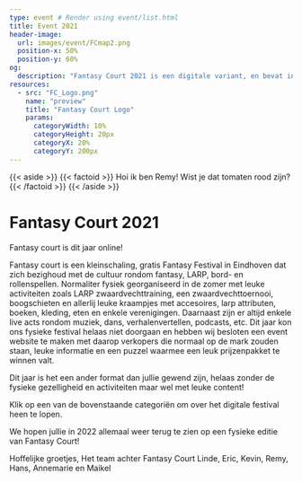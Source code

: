 ```yaml
---
type: event # Render using event/list.html
title: Event 2021
header-image:
  url: images/event/FCmap2.png
  position-x: 50%
  position-y: 60%
og:
  description: "Fantasy Court 2021 is een digitale variant, en bevat informatie over standhouders en acts die normaliter ons fysieke festival zouden hebben bijgewoond."
resources:
  - src: "FC_Logo.png"
    name: "preview"
    title: "Fantasy Court Logo"
    params:
      categoryWidth: 10%
      categoryHeight: 20px
      categoryX: 20%
      categoryY: 200px
---
```


{{< aside >}}
    {{< factoid >}}
        Hoi ik ben Remy! Wist je dat tomaten rood zijn?
    {{< /factoid >}}
{{< /aside >}}
# Fantasy Court 2021
Fantasy court is dit jaar online! 

Fantasy court is een kleinschaling, gratis Fantasy Festival in Eindhoven dat zich bezighoud met de cultuur rondom fantasy, LARP, bord- en rollenspellen. Normaliter fysiek georganiseerd in de zomer met leuke activiteiten zoals LARP zwaardvechttraining, een zwaardvechttoernooi, boogschieten en allerlij leuke kraampjes met accesoires, larp attributen, boeken, kleding, eten en enkele verenigingen. Daarnaast zijn er altijd enkele live acts rondom muziek, dans, verhalenvertellen, podcasts, etc. 
Dit jaar kon ons fysieke festival helaas niet doorgaan en hebben wij besloten een event website te maken met daarop verkopers die normaal op de mark zouden staan, leuke informatie en een puzzel waarmee een leuk prijzenpakket te winnen valt. 

Dit jaar is het een ander format dan jullie gewend zijn, helaas zonder de fysieke gezelligheid en activiteiten maar wel met leuke content!

Klik op een van de bovenstaande categoriën om over het digitale festival heen te lopen.

We hopen jullie in 2022 allemaal weer terug te zien op een fysieke editie van Fantasy Court!

Hoffelijke groetjes,
Het team achter Fantasy Court
Linde, Eric, Kevin, Remy, Hans, Annemarie en Maikel


